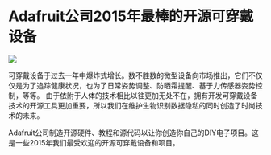Adafruit公司2015年最棒的开源可穿戴设备
======================================
![](https://opensource.com/sites/default/files/styles/image-full-size/public/images/life/osdc-open-source-yearbook-lead9.png?itok=txmvl1Mq)

可穿戴设备于过去一年中爆炸式增长。数不胜数的微型设备向市场推出，它们不仅仅是为了追踪健康状况，也为了日常姿势调整、防晒霜提醒、基于力传感器姿势控制，等等。
由于依附于人体的技术相比以往更加无处不在，拥有开发可穿戴设备技术的开源工具更加重要，所以我们在维护生物识别数据隐私的同时创造了时尚技术的未来。

Adafruit公司制造开源硬件、教程和源代码以让你创造你自己的DIY电子项目。这是一些2015年我们最受欢迎的开源可穿戴设备和项目。

